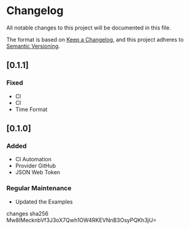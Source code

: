 # Changelog

All notable changes to this project will be documented in this file.

The format is based on [Keep a Changelog](https://keepachangelog.com/en/1.0.0/),
and this project adheres to [Semantic Versioning](https://semver.org/spec/v2.0.0.html).

## [0.1.1]

### Fixed

- CI
- CI
- Time Format

## [0.1.0]

### Added

- CI Automation
- Provider GitHub
- JSON Web Token

### Regular Maintenance

- Updated the Examples

changes sha256 Mw8IMecknbVf3J3oX7Qwh1OW4RKEVNnB3OsyPQKh3jU=
